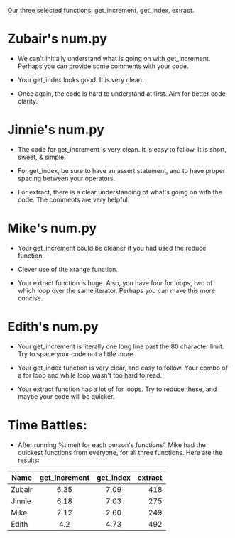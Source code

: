 Our three selected functions: get_increment, get_index, extract.

# Zubair's num.py

  * We can't initially understand what is going on with get_increment. 
   Perhaps you can provide some comments with your code. 

  * Your get_index looks good. It is very clean.
  
  * Once again, the code is hard to understand at first. Aim for better
   code clarity.

# Jinnie's num.py

  * The code for get_increment is very clean. It is easy to follow. 
   It is short, sweet, & simple.

  * For get_index, be sure to have an assert statement, and to have
   proper spacing between your operators. 

  * For extract, there is a clear understanding of what's going on 
   with the code. The comments are very helpful.

# Mike's num.py

  * Your get_increment could be cleaner if you had used the reduce function.

  * Clever use of the xrange function.

  * Your extract function is huge. Also, you have four for loops, two of which
   loop over the same iterator. Perhaps you can make this more concise. 

# Edith's num.py

  * Your get_increment is literally one long line past the 80 character limit.
   Try to space your code out a little more.

  * Your get_index function is very clear, and easy to follow. Your
   combo of a for loop and while loop wasn't too hard to read. 

  * Your extract function has a lot of for loops. Try to reduce these, and 
   maybe your code will be quicker. 

# Time Battles:

  * After running %timeit for each person's functions', Mike had the quickest
   functions from everyone, for all three functions. Here are the results:

| Name          | get_increment | get_index | extract |
| ------------- |:-------------:|:---------:| -------:|
| Zubair        | 6.35          |      7.09 |     418 |
| Jinnie        | 6.18          |      7.03 |     275 |
| Mike          | 2.12          |      2.60 |     249 |
| Edith         | 4.2           |      4.73 |     492 |